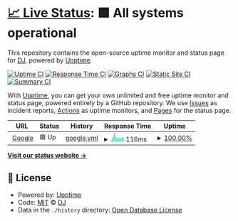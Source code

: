 # [📈 Live Status](https://DheerajThiyyary.github.io/DemoUpptime): <!--live status--> **🟩 All systems operational**

This repository contains the open-source uptime monitor and status page for [DJ](https://DheerajThiyyary.github.io/DemoUpptime), powered by [Upptime](https://github.com/upptime/upptime).

[![Uptime CI](https://github.com/DheerajThiyyary/DemoUpptime/workflows/Uptime%20CI/badge.svg)](https://github.com/DheerajThiyyary/DemoUpptime/actions?query=workflow%3A%22Uptime+CI%22)
[![Response Time CI](https://github.com/DheerajThiyyary/DemoUpptime/workflows/Response%20Time%20CI/badge.svg)](https://github.com/DheerajThiyyary/DemoUpptime/actions?query=workflow%3A%22Response+Time+CI%22)
[![Graphs CI](https://github.com/DheerajThiyyary/DemoUpptime/workflows/Graphs%20CI/badge.svg)](https://github.com/DheerajThiyyary/DemoUpptime/actions?query=workflow%3A%22Graphs+CI%22)
[![Static Site CI](https://github.com/DheerajThiyyary/DemoUpptime/workflows/Static%20Site%20CI/badge.svg)](https://github.com/DheerajThiyyary/DemoUpptime/actions?query=workflow%3A%22Static+Site+CI%22)
[![Summary CI](https://github.com/DheerajThiyyary/DemoUpptime/workflows/Summary%20CI/badge.svg)](https://github.com/DheerajThiyyary/DemoUpptime/actions?query=workflow%3A%22Summary+CI%22)

With [Upptime](https://upptime.js.org), you can get your own unlimited and free uptime monitor and status page, powered entirely by a GitHub repository. We use [Issues](https://github.com/DheerajThiyyary/DemoUpptime/issues) as incident reports, [Actions](https://github.com/DheerajThiyyary/DemoUpptime/actions) as uptime monitors, and [Pages](https://DheerajThiyyary.github.io/DemoUpptime) for the status page.

<!--start: status pages-->
<!-- This summary is generated by Upptime (https://github.com/upptime/upptime) -->
<!-- Do not edit this manually, your changes will be overwritten -->
<!-- prettier-ignore -->
| URL | Status | History | Response Time | Uptime |
| --- | ------ | ------- | ------------- | ------ |
| <img alt="" src="https://icons.duckduckgo.com/ip3/www.google.com.ico" height="13"> [Google](https://www.google.com) | 🟩 Up | [google.yml](https://github.com/DheerajThiyyary/DemoUpptime/commits/HEAD/history/google.yml) | <details><summary><img alt="Response time graph" src="./graphs/google/response-time-week.png" height="20"> 116ms</summary><br><a href="https://DheerajThiyyary.github.io/DemoUpptime/history/google"><img alt="Response time 105" src="https://img.shields.io/endpoint?url=https%3A%2F%2Fraw.githubusercontent.com%2FDheerajThiyyary%2FDemoUpptime%2FHEAD%2Fapi%2Fgoogle%2Fresponse-time.json"></a><br><a href="https://DheerajThiyyary.github.io/DemoUpptime/history/google"><img alt="24-hour response time 254" src="https://img.shields.io/endpoint?url=https%3A%2F%2Fraw.githubusercontent.com%2FDheerajThiyyary%2FDemoUpptime%2FHEAD%2Fapi%2Fgoogle%2Fresponse-time-day.json"></a><br><a href="https://DheerajThiyyary.github.io/DemoUpptime/history/google"><img alt="7-day response time 116" src="https://img.shields.io/endpoint?url=https%3A%2F%2Fraw.githubusercontent.com%2FDheerajThiyyary%2FDemoUpptime%2FHEAD%2Fapi%2Fgoogle%2Fresponse-time-week.json"></a><br><a href="https://DheerajThiyyary.github.io/DemoUpptime/history/google"><img alt="30-day response time 141" src="https://img.shields.io/endpoint?url=https%3A%2F%2Fraw.githubusercontent.com%2FDheerajThiyyary%2FDemoUpptime%2FHEAD%2Fapi%2Fgoogle%2Fresponse-time-month.json"></a><br><a href="https://DheerajThiyyary.github.io/DemoUpptime/history/google"><img alt="1-year response time 105" src="https://img.shields.io/endpoint?url=https%3A%2F%2Fraw.githubusercontent.com%2FDheerajThiyyary%2FDemoUpptime%2FHEAD%2Fapi%2Fgoogle%2Fresponse-time-year.json"></a></details> | <details><summary><a href="https://DheerajThiyyary.github.io/DemoUpptime/history/google">100.00%</a></summary><a href="https://DheerajThiyyary.github.io/DemoUpptime/history/google"><img alt="All-time uptime 99.99%" src="https://img.shields.io/endpoint?url=https%3A%2F%2Fraw.githubusercontent.com%2FDheerajThiyyary%2FDemoUpptime%2FHEAD%2Fapi%2Fgoogle%2Fuptime.json"></a><br><a href="https://DheerajThiyyary.github.io/DemoUpptime/history/google"><img alt="24-hour uptime 100.00%" src="https://img.shields.io/endpoint?url=https%3A%2F%2Fraw.githubusercontent.com%2FDheerajThiyyary%2FDemoUpptime%2FHEAD%2Fapi%2Fgoogle%2Fuptime-day.json"></a><br><a href="https://DheerajThiyyary.github.io/DemoUpptime/history/google"><img alt="7-day uptime 100.00%" src="https://img.shields.io/endpoint?url=https%3A%2F%2Fraw.githubusercontent.com%2FDheerajThiyyary%2FDemoUpptime%2FHEAD%2Fapi%2Fgoogle%2Fuptime-week.json"></a><br><a href="https://DheerajThiyyary.github.io/DemoUpptime/history/google"><img alt="30-day uptime 99.92%" src="https://img.shields.io/endpoint?url=https%3A%2F%2Fraw.githubusercontent.com%2FDheerajThiyyary%2FDemoUpptime%2FHEAD%2Fapi%2Fgoogle%2Fuptime-month.json"></a><br><a href="https://DheerajThiyyary.github.io/DemoUpptime/history/google"><img alt="1-year uptime 99.98%" src="https://img.shields.io/endpoint?url=https%3A%2F%2Fraw.githubusercontent.com%2FDheerajThiyyary%2FDemoUpptime%2FHEAD%2Fapi%2Fgoogle%2Fuptime-year.json"></a></details>

<!--end: status pages-->

[**Visit our status website →**](https://DheerajThiyyary.github.io/DemoUpptime)

## 📄 License

- Powered by: [Upptime](https://github.com/upptime/upptime)
- Code: [MIT](./LICENSE) © [DJ](https://DheerajThiyyary.github.io/DemoUpptime)
- Data in the `./history` directory: [Open Database License](https://opendatacommons.org/licenses/odbl/1-0/)
